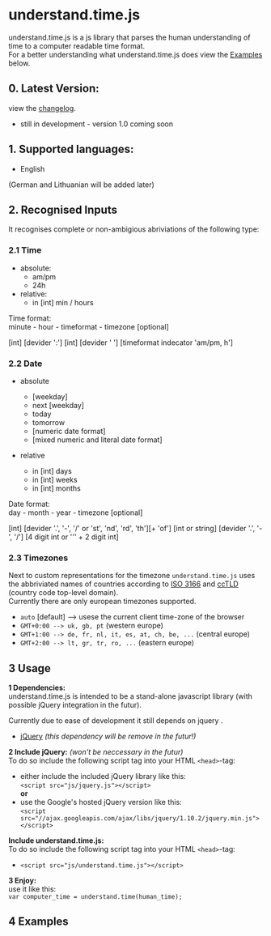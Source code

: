 understand.time.js
====================

understand.time.js is a js library that parses the human understanding of time to a computer readable time format.  
For a better understanding what understand.time.js does view the [Examples](#3-examples) below.

## 0. Latest Version:
 view the [changelog](https://github.com/vilnius-leopold/understand.time.js/blob/master/CHANGELOG.md).  
 * still in development - version 1.0 coming soon

## 1. Supported languages: 
* English

(German and Lithuanian will be added later)

## 2. Recognised Inputs

It recognises complete or non-ambigious abriviations of the following type:

### 2.1 Time
* absolute:
	- am/pm
	- 24h
* relative:
	- in [int] min / hours

Time format:  
minute - hour - timeformat - timezone [optional]

[int] [devider ':'] [int] [devider ' '] [timeformat indecator 'am/pm, h']


### 2.2 Date
* absolute
	- [weekday]
	- next [weekday]
	- today
	- tomorrow
	- [numeric date format]
	- [mixed numeric and literal date format]

* relative
	- in [int] days
	- in [int] weeks
	- in [int] months

Date format:  
day - month - year - timezone [optional]  

[int] [devider '.', '-', '/' or 'st', 'nd', 'rd', 'th'][+ 'of'] [int or string] [devider '.', '-', '/'] [4 digit int or ''' + 2 digit int]

### 2.3 Timezones
Next to custom representations for the timezone `understand.time.js` uses the abbriviated names of countries according to [ISO 3166](https://en.wikipedia.org/wiki/ISO_3166) and [ccTLD](http://en.wikipedia.org/wiki/Country_code_top-level_domain) (country code top-level domain).  
Currently there are only european timezones supported.  

* `auto` [default] --> usese the current client time-zone of the browser
* `GMT+0:00 --> uk, gb, pt` (western europe)
* `GMT+1:00 --> de, fr, nl, it, es, at, ch, be, ...` (central europe)
* `GMT+2:00 --> lt, gr, tr, ro, ...` (eastern europe)

## 3 Usage

**1 Dependencies:**  
understand.time.js is intended to be a stand-alone javascript library (with possible jQuery integration in the futur).  

Currently due to ease of development it still depends on jquery .    

* [jQuery](http://jquery.com/) *(this dependency will be remove in the futur!)*
  

**2 Include jQuery:** *(won't be neccessary in the futur)*  
To do so include the following script tag into your HTML `<head>`-tag:  
* either include the included jQuery library like this:  
`<script src="js/jquery.js"></script>`  
**or**  
* use the Google's hosted jQuery version like this:  
`<script src="//ajax.googleapis.com/ajax/libs/jquery/1.10.2/jquery.min.js"></script>`
  

**Include understand.time.js:**  
To do so include the following script tag into your HTML `<head>`-tag:  
* `<script src="js/understand.time.js"></script>`

**3 Enjoy:**  
use it like this:  
`var computer_time = understand.time(human_time);`

## 4 Examples